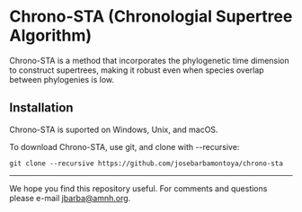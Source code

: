 # Chrono-STA (Chronologial Supertree Algorithm)

Chrono-STA is a  method that incorporates the phylogenetic time dimension to construct supertrees, making it robust even when species overlap between phylogenies is low.

## Installation

Chrono-STA is suported on Windows, Unix, and macOS.

To download Chrono-STA, use git, and clone with --recursive:
```
git clone --recursive https://github.com/josebarbamontoya/chrono-sta
```

---
We hope you find this repository useful. For comments and questions please e-mail jbarba@amnh.org.

